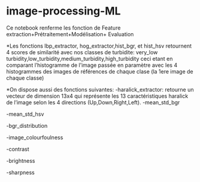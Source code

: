 # image-processing-ML
Ce notebook renferme les fonction de Feature extraction+Prétraitement+Modélisation+ Evaluation

*Les fonctions lbp_extractor, hog_extractor,hist_bgr, et hist_hsv retournent 4 scores de similarité avec nos classes de turbidite: very_low turbidity,low_turbidity,medium_turbidity,high_turbidity ceci etant en comparant l’histogramme de l’image passée en paramètre avec les 4 histogrammes des images de références de chaque clase (la 1ere image de chaque classe)

*On dispose aussi des fonctions suivantes: 
-haralick_extractor: retourne un vecteur de dimension 13x4 qui représente les 13 caractéristiques haralick de l’image selon les 4 directions (Up,Down,Right,Left).
-mean_std_bgr

-mean_std_hsv

-bgr_distribution

-image_colourfoulness

-contrast

-brightness

-sharpness

